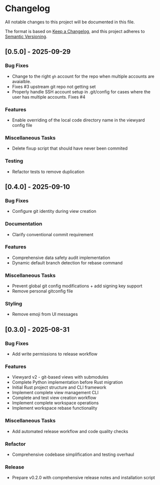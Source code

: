 # Changelog

All notable changes to this project will be documented in this file.

The format is based on [Keep a Changelog](https://keepachangelog.com/en/1.0.0/),
and this project adheres to [Semantic Versioning](https://semver.org/spec/v2.0.0.html).

## [0.5.0] - 2025-09-29

### Bug Fixes

- Change to the right `gh` account for the repo when multiple accounts are avaialble.
- Fixes #3 upstream git repo not getting set
- Properly handle SSH account setup in .git/config for cases where the user has multiple accounts. Fixes #4

### Features

- Enable overriding of the local code directory name in the viewyard config file

### Miscellaneous Tasks

- Delete fixup script that should have never been commited

### Testing

- Refactor tests to remove duplication

## [0.4.0] - 2025-09-10

### Bug Fixes

- Configure git identity during view creation

### Documentation

- Clarify conventional commit requirement

### Features

- Comprehensive data safety audit implementation
- Dynamic default branch detection for rebase command

### Miscellaneous Tasks

- Prevent global git config modifications + add signing key support
- Remove personal gitconfig file

### Styling

- Remove emoji from UI messages

## [0.3.0] - 2025-08-31

### Bug Fixes

- Add write permissions to release workflow

### Features

- Viewyard v2 - git-based views with submodules
- Complete Python implementation before Rust migration
- Initial Rust project structure and CLI framework
- Implement complete view management CLI
- Complete and test view creation workflow
- Implement complete workspace operations
- Implement workspace rebase functionality

### Miscellaneous Tasks

- Add automated release workflow and code quality checks

### Refactor

- Comprehensive codebase simplification and testing overhaul

### Release

- Prepare v0.2.0 with comprehensive release notes and installation script

<!-- generated by git-cliff -->
